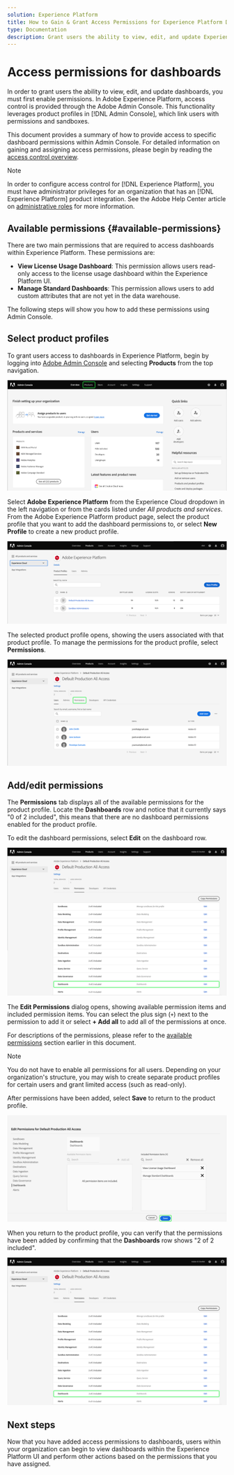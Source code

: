 ```yaml
---
solution: Experience Platform
title: How to Gain & Grant Access Permissions for Experience Platform Dashboards
type: Documentation
description: Grant users the ability to view, edit, and update Experience Platform dashboards using Adobe Admin Console.
---
```


# Access permissions for dashboards

In order to grant users the ability to view, edit, and update dashboards, you must first enable permissions. In Adobe Experience Platform, access control is provided through the Adobe Admin Console. This functionality leverages product profiles in [!DNL Admin Console], which link users with permissions and sandboxes.

This document provides a summary of how to provide access to specific dashboard permissions within Admin Console. For detailed information on gaining and assigning access permissions, please begin by reading the [access control overview](../access-control/home.md).

>[!NOTE]
>
>In order to configure access control for [!DNL Experience Platform], you must have administrator privileges for an organization that has an [!DNL Experience Platform] product integration. See the Adobe Help Center article on [administrative roles](https://helpx.adobe.com/enterprise/using/admin-roles.html) for more information.

## Available permissions {#available-permissions}

There are two main permissions that are required to access dashboards within Experience Platform. These permissions are:

* **View License Usage Dashboard**: This permission allows users read-only access to the license usage dashboard within the Experience Platform UI.
* **Manage Standard Dashboards**: This permission allows users to add custom attributes that are not yet in the data warehouse.

The following steps will show you how to add these permissions using Admin Console.

## Select product profiles

To grant users access to dashboards in Experience Platform, begin by logging into [Adobe Admin Console](https://adminconsole.adobe.com) and selecting **Products** from the top navigation.

![](images/admin-console/admin-console-overview.png)

Select **Adobe Experience Platform** from the Experience Cloud dropdown in the left navigation or from the cards listed under *All products and services*. From the Adobe Experience Platform product page, select the product profile that you want to add the dashboard permissions to, or select **New Profile** to create a new product profile.

![](images/admin-console/products.png)

The selected product profile opens, showing the users associated with that product profile. To manage the permissions for the product profile, select **Permissions**.

![](images/admin-console/product-users.png)

## Add/edit permissions

The **Permissions** tab displays all of the available permissions for the product profile. Locate the **Dashboards** row and notice that it currently says "0 of 2 included", this means that there are no dashboard permissions enabled for the product profile.

To edit the dashboard permissions, select **Edit** on the dashboard row.

![](images/admin-console/product-permissions.png)

The **Edit Permissions** dialog opens, showing available permission items and included permission items. You can select the plus sign (`+`) next to the permission to add it or select **+ Add all** to add all of the permissions at once. 

For descriptions of the permissions, please refer to the [available permissions](#available-permissions) section earlier in this document.

>[!NOTE]
>
>You do not have to enable all permissions for all users. Depending on your organization's structure, you may wish to create separate product profiles for certain users and grant limited access (such as read-only).

After permissions have been added, select **Save** to return to the product profile.

![](images/admin-console/dashboard-permissions.png)

When you return to the product profile, you can verify that the permissions have been added by confirming that the **Dashboards** row shows "2 of 2 included".

![](images/admin-console/product-permissions-included.png)

## Next steps

Now that you have added access permissions to dashboards, users within your organization can begin to view dashboards within the Experience Platform UI and perform other actions based on the permissions that you have assigned.